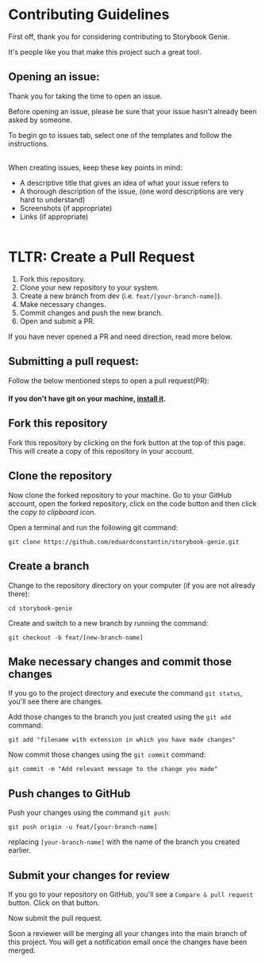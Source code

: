 # Contributing Guidelines

First off, thank you for considering contributing to Storybook Genie.

It's people like you that make this project such a great tool.

## Opening an issue:

Thank you for taking the time to open an issue.

Before opening an issue, please be sure that your issue hasn't already been asked by someone.

To begin  go to issues tab, select one of the templates and follow the instructions.
<br><br>

When creating issues, keep these key points in mind:

- A descriptive title that gives an idea of what your issue refers to
- A thorough description of the issue, (one word descriptions are very hard to understand)
- Screenshots (if appropriate)
- Links (if appropriate)
<br><br>
  
# TLTR: Create a Pull Request
1. Fork this repository.
2. Clone your new repository to your system.
4. Create a new branch from dev (i.e. `feat/[your-branch-name]`).
5. Make necessary changes.
6. Commit changes and push the new branch.
7. Open and submit a PR.

If you have never opened a PR and need direction, read more below.

## Submitting a pull request:

Follow the below mentioned steps to open a pull request(PR):

#### If you don't have git on your machine, [install it](https://help.github.com/articles/set-up-git/).

## Fork this repository

Fork this repository by clicking on the fork button at the top of this page.
This will create a copy of this repository in your account.

## Clone the repository

Now clone the forked repository to your machine. Go to your GitHub account, open the forked repository, click on the code button and then click the _copy to clipboard_ icon.

Open a terminal and run the following git command:

```
git clone https://github.com/eduardconstantin/storybook-genie.git
```

## Create a branch

Change to the repository directory on your computer (if you are not already there):

```
cd storybook-genie
```

Create and switch to a new branch by running the command:

```
git checkout -b feat/[new-branch-name]
```

## Make necessary changes and commit those changes

If you go to the project directory and execute the command `git status`, you'll see there are changes.

Add those changes to the branch you just created using the `git add` command:

```
git add "filename with extension in which you have made changes"
```

Now commit those changes using the `git commit` command:

```
git commit -m "Add relevant message to the change you made"
```

## Push changes to GitHub

Push your changes using the command `git push`:

```
git push origin -u feat/[your-branch-name]
```

replacing `[your-branch-name]` with the name of the branch you created earlier.

## Submit your changes for review

If you go to your repository on GitHub, you'll see a `Compare & pull request` button. Click on that button.

Now submit the pull request.

Soon a reviewer will be merging all your changes into the main branch of this project. You will get a notification email once the changes have been merged.
